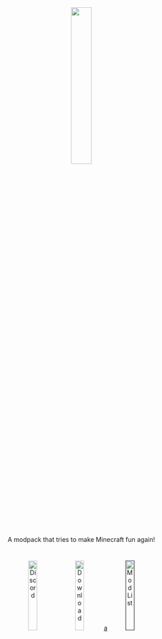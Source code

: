 <div align="center">
<img src="https://github.com/Fyoncle/Elysium-Days/assets/63975256/84ddb659-7d21-4526-9690-6608b6b71446" width="30%" height="30%">
  
  A modpack that tries to make Minecraft fun again!
  
#

<a href="https://discord.gg/WFpDr7zY8Z"><img src="https://github.com/Fyoncle/Elysium-Days/assets/63975256/b62b4ef2-6be5-418c-b8b0-46ad9c061448" alt="Discord" style="width:20%; height:auto;"></a>
<a href="https://modrinth.com/modpack/elysium-days"><img src="https://github.com/Fyoncle/Elysium-Days/assets/63975256/de4dfb58-e534-4f90-92d8-eb528a7ad6ca" alt="Download" style="width:20%; height:auto;"></a>
<a href="">a<img src="https://github.com/Fyoncle/Elysium-Days/assets/63975256/8fc3f31f-bdd8-4c39-a421-f12a790058c9" alt="Mod List" style="width:20%; height:auto;"></a>

